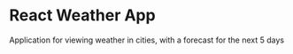 # React Weather App

Application for viewing weather in cities, with a forecast for the next 5 days
